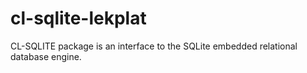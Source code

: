 # cl-sqlite-lekplat

CL-SQLITE package is an interface to the SQLite embedded relational database engine.
